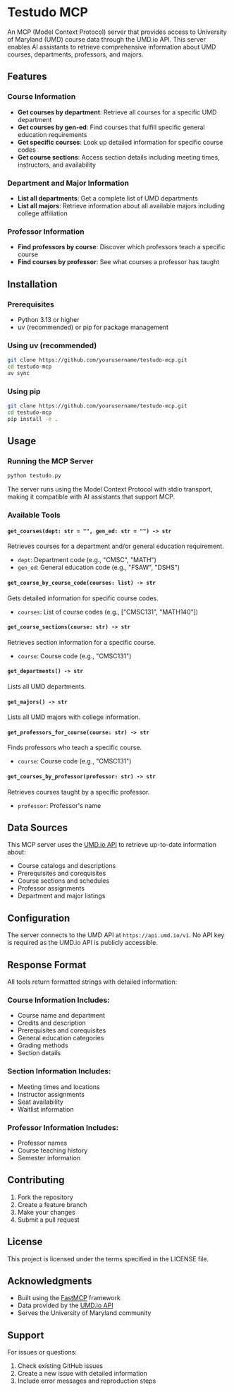 # Testudo MCP

An MCP (Model Context Protocol) server that provides access to University of Maryland (UMD) course data through the UMD.io API. This server enables AI assistants to retrieve comprehensive information about UMD courses, departments, professors, and majors.

## Features

### Course Information
- **Get courses by department**: Retrieve all courses for a specific UMD department
- **Get courses by gen-ed**: Find courses that fulfill specific general education requirements
- **Get specific courses**: Look up detailed information for specific course codes
- **Get course sections**: Access section details including meeting times, instructors, and availability

### Department and Major Information  
- **List all departments**: Get a complete list of UMD departments
- **List all majors**: Retrieve information about all available majors including college affiliation

### Professor Information
- **Find professors by course**: Discover which professors teach a specific course
- **Find courses by professor**: See what courses a professor has taught

## Installation

### Prerequisites
- Python 3.13 or higher
- uv (recommended) or pip for package management

### Using uv (recommended)
```bash
git clone https://github.com/yourusername/testudo-mcp.git
cd testudo-mcp
uv sync
```

### Using pip
```bash
git clone https://github.com/yourusername/testudo-mcp.git
cd testudo-mcp
pip install -e .
```

## Usage

### Running the MCP Server
```bash
python testudo.py
```

The server runs using the Model Context Protocol with stdio transport, making it compatible with AI assistants that support MCP.

### Available Tools

#### `get_courses(dept: str = "", gen_ed: str = "") -> str`
Retrieves courses for a department and/or general education requirement.
- `dept`: Department code (e.g., "CMSC", "MATH")
- `gen_ed`: General education code (e.g., "FSAW", "DSHS")

#### `get_course_by_course_code(courses: list) -> str`
Gets detailed information for specific course codes.
- `courses`: List of course codes (e.g., ["CMSC131", "MATH140"])

#### `get_course_sections(course: str) -> str`
Retrieves section information for a specific course.
- `course`: Course code (e.g., "CMSC131")

#### `get_departments() -> str`
Lists all UMD departments.

#### `get_majors() -> str`
Lists all UMD majors with college information.

#### `get_professors_for_course(course: str) -> str`
Finds professors who teach a specific course.
- `course`: Course code (e.g., "CMSC131")

#### `get_courses_by_professor(professor: str) -> str`
Retrieves courses taught by a specific professor.
- `professor`: Professor's name

## Data Sources

This MCP server uses the [UMD.io API](https://api.umd.io) to retrieve up-to-date information about:
- Course catalogs and descriptions
- Prerequisites and corequisites
- Course sections and schedules
- Professor assignments
- Department and major listings

## Configuration

The server connects to the UMD API at `https://api.umd.io/v1`. No API key is required as the UMD.io API is publicly accessible.

## Response Format

All tools return formatted strings with detailed information:

### Course Information Includes:
- Course name and department
- Credits and description
- Prerequisites and corequisites
- General education categories
- Grading methods
- Section details

### Section Information Includes:
- Meeting times and locations
- Instructor assignments
- Seat availability
- Waitlist information

### Professor Information Includes:
- Professor names
- Course teaching history
- Semester information

## Contributing

1. Fork the repository
2. Create a feature branch
3. Make your changes
4. Submit a pull request

## License

This project is licensed under the terms specified in the LICENSE file.

## Acknowledgments

- Built using the [FastMCP](https://github.com/pydantic/fastmcp) framework
- Data provided by the [UMD.io API](https://api.umd.io)
- Serves the University of Maryland community

## Support

For issues or questions:
1. Check existing GitHub issues
2. Create a new issue with detailed information
3. Include error messages and reproduction steps
